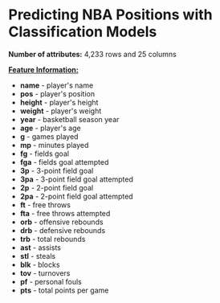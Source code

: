 # Predicting NBA Positions with Classification Models

<b>Number of attributes:</b> 4,233 rows and 25 columns 

<b><u>Feature Information:</b></u>
* <b>name</b> - player's name
* <b>pos</b> - player's position
* <b>height</b> - player's height
* <b>weight</b> - player's weight
* <b>year</b> - basketball season year
* <b>age</b> - player's age
* <b>g</b> - games played
* <b>mp</b> - minutes played
* <b>fg</b> - fields goal
* <b>fga</b> - fields goal attempted
* <b>3p</b> - 3-point field goal
* <b>3pa</b> - 3-point field goal attempted
* <b>2p</b> - 2-point field goal
* <b>2pa</b> - 2-point field goal attempted
* <b>ft</b> - free throws
* <b>fta</b> - free throws attempted
* <b>orb</b> - offensive rebounds
* <b>drb</b> - defensive rebounds
* <b>trb</b> - total rebounds
* <b>ast</b> - assists
* <b>stl</b> - steals
* <b>blk</b> - blocks
* <b>tov</b> - turnovers
* <b>pf</b> - personal fouls
* <b>pts</b> - total points per game

